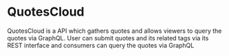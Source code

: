 # QuotesCloud

QuotesCloud is a API which gathers quotes and allows viewers to query the quotes via GraphQL. User can submit quotes and its related tags via its REST interface and consumers can query the quotes via GraphQL